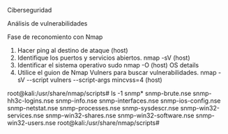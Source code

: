 Ciberseguridad


Análisis de vulnerabilidades

Fase de reconomiento con Nmap

1. Hacer ping al destino de ataque (host)
2. Identifique los puertos y servicios abiertos. nmap -sV (host)
3. Identificar el sistema operativo  sudo nmap -O (host) OS details
4. Utilice el guion de Nmap Vulners para buscar vulnerabilidades. nmap -sV --script vulners --script-args mincvss=4 (host)



root@kali:/usr/share/nmap/scripts# ls -1 snmp*
snmp-brute.nse
snmp-hh3c-logins.nse
snmp-info.nse
snmp-interfaces.nse
snmp-ios-config.nse
snmp-netstat.nse
snmp-processes.nse
snmp-sysdescr.nse
snmp-win32-services.nse
snmp-win32-shares.nse
snmp-win32-software.nse
snmp-win32-users.nse
root@kali:/usr/share/nmap/scripts#

